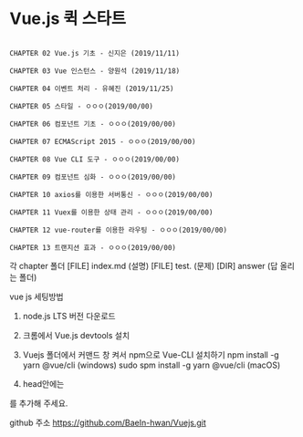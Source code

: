 # Vue.js 퀵 스타트

```

CHAPTER 02 Vue.js 기초 - 신지은 (2019/11/11)

CHAPTER 03 Vue 인스턴스 - 양원석 (2019/11/18)

CHAPTER 04 이벤트 처리 - 유혜진 (2019/11/25)

CHAPTER 05 스타일 - ㅇㅇㅇ(2019/00/00)

CHAPTER 06 컴포넌트 기초 - ㅇㅇㅇ(2019/00/00)

CHAPTER 07 ECMAScript 2015 - ㅇㅇㅇ(2019/00/00)

CHAPTER 08 Vue CLI 도구 - ㅇㅇㅇ(2019/00/00)

CHAPTER 09 컴포넌트 심화 - ㅇㅇㅇ(2019/00/00)

CHAPTER 10 axios를 이용한 서버통신 - ㅇㅇㅇ(2019/00/00)

CHAPTER 11 Vuex를 이용한 상태 관리 - ㅇㅇㅇ(2019/00/00)

CHAPTER 12 vue-router를 이용한 라우팅 - ㅇㅇㅇ(2019/00/00)

CHAPTER 13 트랜지션 효과 - ㅇㅇㅇ(2019/00/00)

```

각 chapter 폴더 
[FILE] index.md (설명)
[FILE] test.  (문제)
[DIR] answer (답 올리는 폴더) 


vue js 세팅방법
1. node.js LTS 버전 다운로드
2. 크롬에서 Vue.js devtools 설치
3. Vuejs 폴더에서 커맨드 창 켜서 npm으로 Vue-CLI 설치하기
npm install -g yarn @vue/cli (windows)
sudo spm install -g yarn @vue/cli (macOS)

4. head안에는 
<script src="https://unpkg.com/vue@2.5.16/dist/vue.js"></script>
를 추가해 주세요.


github 주소
https://github.com/BaeIn-hwan/Vuejs.git

